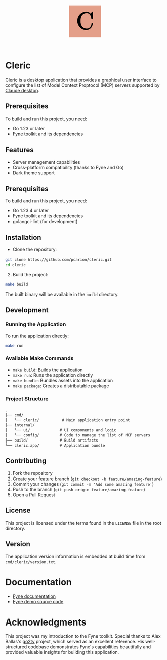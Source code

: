 <br/>
<p align="center">
<img src="assets/cleric-logo.svg" width="100" alt="Cleric logo">
</p>
<br/>

# Cleric
Cleric is a desktop application that provides a graphical user interface to configure the list of Model Context Proptocol (MCP) servers supported by [Claude desktop](https://claude.ai/download).


## Prerequisites
To build and run this project, you need:

* Go 1.23 or later
* [Fyne toolkit](https://docs.fyne.io/) and its dependencies

## Features

- Server management capabilities
- Cross-platform compatibility (thanks to Fyne and Go)
- Dark theme support

## Prerequisites

To build and run this project, you need:

- Go 1.23.4 or later
- Fyne toolkit and its dependencies
- golangci-lint (for development)

## Installation

- Clone the repository:

```bash
git clone https://github.com/pcarion/cleric.git
cd cleric
```

2. Build the project:

```bash
make build
```

The built binary will be available in the `build` directory.

## Development

### Running the Application

To run the application directly:
```bash
make run
```

### Available Make Commands

- `make build`: Builds the application
- `make run`: Runs the application directly
- `make bundle`: Bundles assets into the application
- `make package`: Creates a distributable package

### Project Structure

```
.
├── cmd/
│   └── cleric/          # Main application entry point
├── internal/
│   └── ui/             # UI components and logic
│   └── config/         # Code to manage the list of MCP servers
├── build/              # Build artifacts
└── cleric.app/         # Application bundle
```

## Contributing

1. Fork the repository
2. Create your feature branch (`git checkout -b feature/amazing-feature`)
3. Commit your changes (`git commit -m 'Add some amazing feature'`)
4. Push to the branch (`git push origin feature/amazing-feature`)
5. Open a Pull Request

## License

This project is licensed under the terms found in the `LICENSE` file in the root directory.

## Version

The application version information is embedded at build time from `cmd/cleric/version.txt`.

# Documentation
* [Fyne documentation](https://docs.fyne.io/)
* [Fyne demo source code](https://github.com/fyne-io/fyne/blob/master/cmd/fyne_demo/main.go)

# Acknowledgments

This project was my introduction to the Fyne toolkit. Special thanks to Alex Ballas's [go2tv](https://github.com/alexballas/go2tv) project, which served as an excellent reference. His well-structured codebase demonstrates Fyne's capabilities beautifully and provided valuable insights for building this application.

